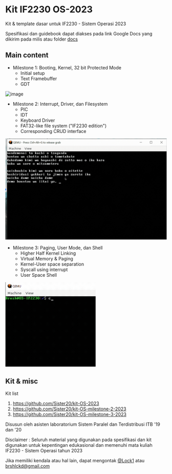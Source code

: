 # Kit IF2230 OS-2023
Kit & template dasar untuk IF2230 - Sistem Operasi 2023

Spesifikasi dan guidebook dapat diakses pada link Google Docs yang dikirim pada milis atau folder [docs](docs/)

## Main content
- Milestone 1: Booting, Kernel, 32 bit Protected Mode 
  - Initial setup
  - Text Framebuffer
  - GDT

![image](https://github.com/Sister20/kit-OS-2023/assets/30568743/5e6af843-f86b-46f6-bcf0-219cf4f071c6)

- Milestone 2: Interrupt, Driver, dan Filesystem
  - PIC
  - IDT
  - Keyboard Driver
  - FAT32-like file system ("IF2230 edition")
  - Corresponding CRUD interface

![image](/other/img/keyboard.gif)

- Milestone 3: Paging, User Mode, dan Shell
  - Higher Half Kernel Linking
  - Virtual Memory & Paging
  - Kernel-User space separation
  - Syscall using interrupt
  - User Space Shell

![image](/other/img/shell.gif)

## Kit & misc
Kit list
1. https://github.com/Sister20/kit-OS-2023
2. https://github.com/Sister20/kit-OS-milestone-2-2023
3. https://github.com/Sister20/kit-OS-milestone-3-2023

Disusun oleh asisten laboratorium Sistem Paralel dan Terdistribusi ITB '19 dan '20

Disclaimer : Seluruh material yang digunakan pada spesifikasi dan kit digunakan untuk kepentingan edukasional dan memenuhi mata kuliah IF2230 - Sistem Operasi tahun 2023

Jika memiliki kendala atau hal lain, dapat mengontak [@Lock1](https://github.com/lock1) atau brshlckd@gmail.com
